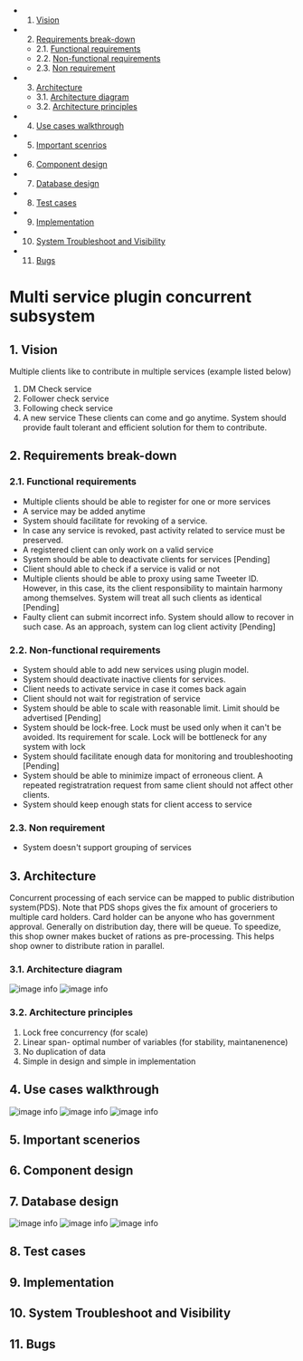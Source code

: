 <!-- vscode-markdown-toc -->
* 1. [Vision](#Vision)
* 2. [Requirements break-down](#Requirementsbreak-down)
	* 2.1. [Functional requirements](#Functionalrequirements)
	* 2.2. [Non-functional requirements](#Non-functionalrequirements)
	* 2.3. [Non requirement](#Nonrequirement)
* 3. [Architecture](#Architecture)
	* 3.1. [Architecture diagram](#Architecturediagram)
	* 3.2. [Architecture principles](#Architectureprinciples)
* 4. [Use cases walkthrough](#Usecaseswalkthrough)
* 5. [Important scenrios](#Importantscenrios)
* 6. [Component design](#Componentdesign)
* 7. [Database design](#Databasedesign)
* 8. [Test cases](#Testcases)
* 9. [Implementation](#Implementation)
* 10. [System Troubleshoot and Visibility](#SystemTroubleshootandVisibility)
* 11. [Bugs](#Bugs)

<!-- vscode-markdown-toc-config
	numbering=true
	autoSave=true
	/vscode-markdown-toc-config -->
<!-- /vscode-markdown-toc -->
# Multi service plugin concurrent subsystem

##  1. <a name='Vision'></a>Vision
Multiple clients like to contribute in multiple services (example listed below)
1. DM Check service
2. Follower check service
3. Following check service
4. A new service
These clients can come and go anytime. System should provide fault tolerant and efficient solution for them to contribute.


##  2. <a name='Requirementsbreak-down'></a>Requirements break-down
###  2.1. <a name='Functionalrequirements'></a>Functional requirements
* Multiple clients should be able to register for one or more services
* A service may be added anytime 
* System should facilitate for revoking of a service. 
* In case any service is revoked, past activity related to service must be preserved.
* A registered client can only work on a valid service
* System should be able to deactivate clients for services
[Pending]
* Client should able to check if a service is valid or not
* Multiple clients should be able to proxy using same Tweeter ID. However, in this case, its  the client responsibility to maintain harmony among themselves. System will treat all such clients as identical [Pending]
* Faulty client can submit incorrect info. System should allow to recover in such case. As an approach, system can log client activity [Pending]


###  2.2. <a name='Non-functionalrequirements'></a>Non-functional requirements
* System should able to add new services using plugin model.
* System should  deactivate inactive clients for services.
* Client needs to activate service in case it comes back again
* Client should not wait for registration of service
* System should be able to scale with reasonable limit. Limit should be advertised [Pending]
* System should be lock-free. Lock must be used only when it can't be avoided. Its requirement for scale. Lock will be bottleneck for any system with lock 
* System should facilitate enough data for monitoring and troubleshooting [Pending]
* System should be able to minimize impact of erroneous client. A repeated registratration request from same client should not affect other clients.
* System should keep enough stats for client access to service

###  2.3. <a name='Nonrequirement'></a>Non requirement
* System doesn't support grouping of services

##  3. <a name='Architecture'></a>Architecture
Concurrent processing of each service can be mapped to public distribution system(PDS). Note that PDS shops gives the fix amount of groceriers to multiple card holders. Card holder can be anyone who has government approval. Generally on distribution day, there will be queue. To speedize, this shop owner makes bucket of rations as pre-processing. This helps shop owner to distribute ration in parallel.


###  3.1. <a name='Architecturediagram'></a>Architecture diagram

![image info](./data/architecture_multi_service_components.jpg)
![image info](./data/architecture_multi_service_registration.jpg)

###  3.2. <a name='Architectureprinciples'></a>Architecture principles
1. Lock free concurrency (for scale)
2. Linear span- optimal number of variables (for stability, maintanenence)
3. No duplication of data
4. Simple in design and simple in implementation

##  4. <a name='Usecaseswalkthrough'></a>Use cases walkthrough
![image info](./data/Use-cases-clients.jpg)
![image info](./data/use-cases-service-manager.jpg)
![image info](./data/use-case-visibility.jpg)

##  5. <a name='Importantscenrios'></a>Important scenerios

##  6. <a name='Componentdesign'></a>Component design


##  7. <a name='Databasedesign'></a>Database design

![image info](./data/database_design_basic.jpg)
![image info](./data/database_design_complete.jpg)
![image info](./data/database_design_custom.jpg)

##  8. <a name='Testcases'></a>Test cases


##  9. <a name='Implementation'></a>Implementation


##  10. <a name='SystemTroubleshootandVisibility'></a>System Troubleshoot and Visibility 

##  11. <a name='Bugs'></a>Bugs
